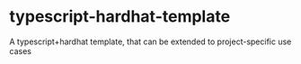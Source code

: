 # typescript-hardhat-template
A typescript+hardhat template, that can be extended to project-specific use cases
